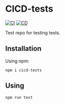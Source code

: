 # CICD-tests

[![CI](https://github.com/Trard/CICD-tests/actions/workflows/CI.yml/badge.svg)](https://github.com/Trard/CICD-tests/actions/workflows/CI.yml)
[![CD](https://github.com/Trard/CICD-tests/actions/workflows/CD.yml/badge.svg)](https://github.com/Trard/CICD-tests/actions/workflows/CD.yml)

Test repo for testing tests.

## Installation

Using npm:
```shell
npm i cicd-tests
```

## Using
```shell
npm run test
```
